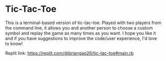 # Tic-Tac-Toe

This is a terminal-based version of tic-tac-toe. Played with two players from the command line, it allows you and another person to choose a custom symbol and replay the game as many times as you want. I hope you like it and if you have suggestions to improve the code/user experience, I'd love to know!

Replit link: https://replit.com/@briangao26/tic-tac-toe#main.rb 

